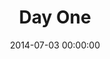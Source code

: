 ---
layout: post
title:  Day One
date:   2014-07-03 00:00:00
locations: ["St. Jean Pied de Port, France", "Rancevalles, Spain"]
---